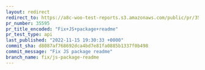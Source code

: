 ```yaml
---
layout: redirect
redirect_to: https://a8c-woo-test-reports.s3.amazonaws.com/public/pr/35595/api/index.html
pr_number: 35595
pr_title_encoded: "Fix+JS+package+readme"
pr_test_type: api
last_published: "2022-11-15 19:30:33 +0000"
commit_sha: d8087af768692dca4bd7e81fa0885b1337f0b498
commit_message: "Fix JS package readme"
branch_name: fix/js-package-readme
---
```

